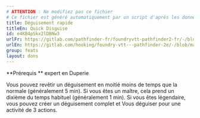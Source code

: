 ```yaml
---
# ATTENTION : Ne modifiez pas ce fichier
# Ce fichier est généré automatiquement par un script d'après les données du module Foundry VTT officiel et de sa traduction
title: Déguisement rapide
titleEn: Quick Disguise
id: e4KB4pSkx2lDBNw3
urlFr: https://gitlab.com/pathfinder-fr/foundryvtt-pathfinder2-fr/-/blob/master/data/feats/e4KB4pSkx2lDBNw3.htm
urlEn: https://gitlab.com/hooking/foundry-vtt---pathfinder-2e/-/blob/master/packs/data/feats.db/quick-disguise.json
group: feats
layout: dons
---
```

**Prérequis ** expert en Duperie

Vous pouvez revêtir un déguisement en moitié moins de temps que la normale (généralement 5 min). Si vous êtes un maître, cela prend un dixième du temps habituel (généralement 1 min). Si vous êtes légendaire, vous pouvez créer un déguisement complet et Vous déguiser pour une activité de 3 actions.


